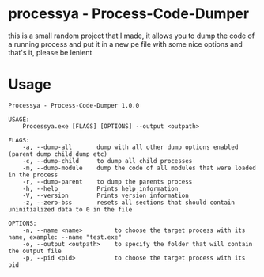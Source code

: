 # processya - Process-Code-Dumper
  this is a small random project that I made, it allows you to dump the code of a running process and put it in a new pe file with some nice options and that's it, please be lenient

# Usage
```
Processya - Process-Code-Dumper 1.0.0

USAGE:
    Processya.exe [FLAGS] [OPTIONS] --output <outpath>

FLAGS:
    -a, --dump-all       dump with all other dump options enabled (parent dump child dump etc)
    -c, --dump-child     to dump all child processes
    -m, --dump-module    dump the code of all modules that were loaded in the process
    -r, --dump-parent    to dump the parents process
    -h, --help           Prints help information
    -V, --version        Prints version information
    -z, --zero-bss       resets all sections that should contain uninitialized data to 0 in the file

OPTIONS:
    -n, --name <name>         to choose the target process with its name, example: --name "test.exe"
    -o, --output <outpath>    to specify the folder that will contain the output file
    -p, --pid <pid>           to choose the target process with its pid
```
